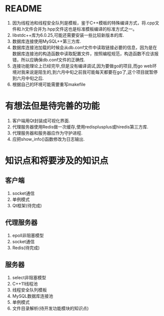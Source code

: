 # README

1. 因为线程池和线程安全队列是模板，鉴于C++模板的特殊编译方式，将.cpp文件和.h文件合并为.hpp文件这也是标准模板编译的标准方式之一。
2. libstdc++库为6.0.25,可能还需要安装一些比较新版本的库.
3. 数据库连接使用MySQL++第三方库.
4. 数据库连接池加载的时候会从db.conf文件中读取链接必要的信息，因为是在数据库连接池的构造函数中读取配置文件，按照编程规范，构造函数不应该报错，所以应确保db.conf文件的正确性.
5. 连接功能理论上已经完毕,但是没有编译调试,因为要做go的项目,而go web环境对我来说是陌生的,到六月中旬之前我可能每天都要在go了,这个项目就暂停到六月中旬之后.
6. 根据自己的环境可能需要重写makefile

# 有想法但是待完善的功能

1. 客户端用Qt封装成可视化界面.
2. 代理服务器使用Redis做一次缓存,使用redisplusplus或hiredis第三方库.
3. 代理服务器和服务器应作为守护进程.
4. 应把show_info()函数修改为日志输出.

# 知识点和将要涉及的知识点

## 客户端

1. socket通信
2. 单例模式
3. Qt框架(待完成)

## 代理服务器

1. epoll非阻塞模型
2. socket通信
3. Redis(待完成)

## 服务器

1. select非阻塞模型
2. C++11线程池
3. 线程安全队列模板
4. MySQL数据库连接池
5. 单例模式
6. 文件目录解析(待开发功能模块的知识点)